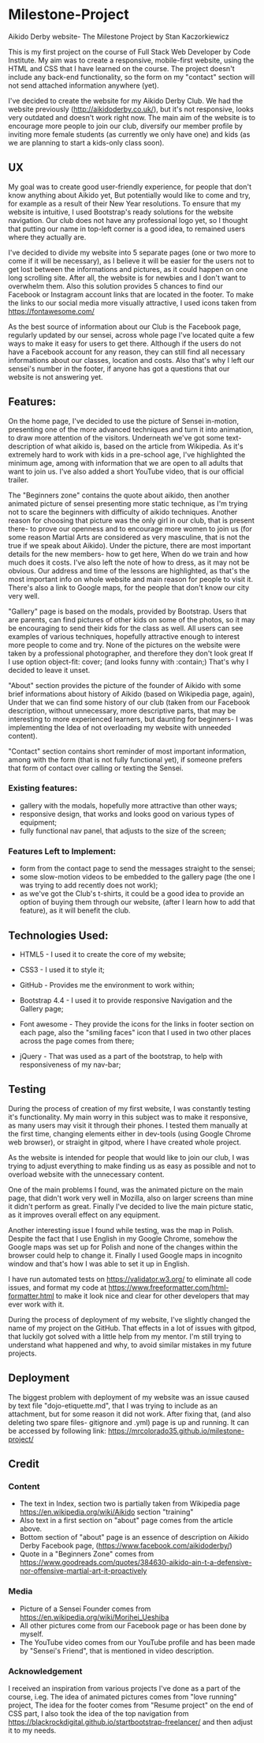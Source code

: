 # Milestone-Project
Aikido Derby website- The Milestone Project by Stan Kaczorkiewicz

This is my first project on the course of Full Stack Web Developer by Code Institute.
My aim was to create a responsive, mobile-first website, using the HTML and CSS that I have learned on the course.
The project doesn't include any back-end functionality,
so the form on my "contact" section will not send attached information anywhere (yet).


I've decided to create the website for my Aikido Derby Club.
We had the website previously (http://aikidoderby.co.uk/), but it's not responsive,
looks very outdated and doesn't work right now.
The main aim of the website is to encourage more people to join our club,
diversify our member profile by inviting more female students (as currently we only have one)
and kids (as we are planning to start a kids-only class soon).


 ## UX

My goal was to create good user-friendly experience, for people that don't know anything about Aikido yet,
But potentially would like to come and try, for example as a result of their New Year resolutions.
To ensure that my website is intuitive, I used Bootstrap's ready solutions for the website navigation.
Our club does not have any professional logo yet, so I thought that putting our name in top-left corner is a good idea,
to remained users where they actually are.

I've decided to divide my website into 5 separate pages (one or two more to come if it will be necessary),
as I believe it will be easier for the users not to get lost between the informations and pictures,
as it could happen on one long scrolling site. After all, the website is for newbies and I don't want to overwhelm them.
Also this solution provides 5 chances to find our Facebook or Instagram account links that are located in the footer.
To make the links to our social media more visually attractive, I used icons taken from https://fontawesome.com/

As the best source of information about our Club is the Facebook page, regularly updated by our sensei,
across whole page I've located quite a few ways to make it easy for users to get there.
Although if the users do not have a Facebook account for any reason,
they can still find all necessary informations about our classes, location and costs.
Also that's why I left our sensei's number in the footer,
if anyone has got a questions that our website is not answering yet.


## Features:

On the home page, I've decided to use the picture of Sensei in-motion,
presenting one of the more advanced techniques
and turn it into animation, to draw more attention of the visitors.
Underneath we've got some text-description of what aikido is,
based on the article from Wikipedia.
As it's extremely hard to work with kids in a pre-school age, I've highlighted the minimum age,
among with information that we are open to all adults that want to join us.
I've also added a short YouTube video, that is our official trailer.

The "Beginners zone" contains the quote about aikido,
then another animated picture of sensei presenting more static technique,
as I'm trying not to scare the beginners with difficulty of aikido techniques.
Another reason for choosing that picture was the only girl in our club, that is present there-
to prove our openness and to encourage more women to join us
(for some reason Martial Arts are considered as very masculine, that is not the true if we speak about Aikido).
Under the picture, there are most important details for the new members- how to get here,
When do we train and how much does it costs.
I've also left the note of how to dress, as it may not be obvious.
Our address and time of the lessons are highlighted,
as that's the most important info on whole website and main reason for people to visit it.
There's also a link to Google maps, for the people that don't know our city very well.

"Gallery" page is based on the modals, provided by Bootstrap.
Users that are parents, can find pictures of other kids on some of the photos,
so it may be encouraging to send their kids for the class as well.
All users can see examples of various techniques,
hopefully attractive enough to interest more people to come and try.
None of the pictures on the website were taken by a professional photographer, and therefore they don't look great
If I use option object-fit: cover; (and looks funny with :contain;) That's why I decided to leave it unset.

"About" section provides the picture of the founder of Aikido with some brief informations about history of Aikido
(based on Wikipedia page, again),
Under that we can find some history of our club (taken from our Facebook description,
without unnecessary, more descriptive parts, that may be interesting to more experienced learners,
but daunting for beginners- I was implementing the Idea of not overloading my website with unneeded content).

"Contact" section contains short reminder of most important information, among with the form
(that is not fully functional yet), if someone prefers that form of contact over calling or texting the Sensei.


### Existing features:
- gallery with the modals, hopefully more attractive than other ways;
- responsive design, that works and looks good on various types of equipment;
- fully functional nav panel, that adjusts to the size of the screen;


### Features Left to Implement:
- form from the contact page to send the messages straight to the sensei;
- some slow-motion videos to be embedded to the gallery page (the one I was trying to add recently does not work);
- as we've got the Club's t-shirts, it could be a good idea to provide an option of buying them through our website,
     (after I learn how to add that feature), as it will benefit the club.



## Technologies Used:

- HTML5 -            I used it to create the core of my website;

- CSS3 -             I used it to style it;

- GitHub -           Provides me the environment to work within;

- Bootstrap 4.4 -   I used it to provide responsive Navigation and the Gallery page;

- Font awesome -     They provide the icons for the links in footer section on each page,
                     also the "smiling faces" icon that I used in two other places across the page comes from there;

- jQuery -            That was used as a part of the bootstrap, to help with responsiveness of my nav-bar;


## Testing

During the process of creation of my first website, I was constantly testing it's functionality.
My main worry in this subject was to make it responsive, as many users may visit it through their phones.
I tested them manually at the first time, changing elements either in dev-tools (using Google Chrome web browser),
or straight in gitpod, where I have created whole project.

As the website is intended for people that would like to join our club, I was trying to adjust everything
to make finding us as easy as possible and not to overload website with the unnecessary content.

One of the main problems I found, was the animated picture on the main page,
that didn't work very well in Mozilla, also on larger screens than mine it didn't perform as great.
Finally I've decided to live the main picture static, as it improves overall effect on any equipment.

Another interesting issue I found while testing, was the map in Polish.
Despite the fact that I use English in my Google Chrome, somehow the Google maps was set up for Polish
and none of the changes within the browser could help to change it.
Finally I used Google maps in incognito window and that's how I was able to set it up in English.

I have run automated tests on https://validator.w3.org/ to eliminate all code issues,
and format my code at https://www.freeformatter.com/html-formatter.html to make it look nice and clear
for other developers that may ever work with it.

During the process of deployment of my website, I've slightly changed the name of my project on the GitHub.
That effects in a lot of issues with gitpod, that luckily got solved with a little help from my mentor.
I'm still trying to understand what happened and why, to avoid similar mistakes in my future projects.


## Deployment

The biggest problem with deployment of my website was an issue caused by text file "dojo-etiquette.md",
that I was trying to include as an attachment, but for some reason it did not work.
After fixing that, (and also deleting two spare files- gitignore and .yml) page is up and running.
It can be accessed by following link: https://mrcolorado35.github.io/milestone-project/


## Credit

### Content
- The text in Index, section two is partially taken from Wikipedia page https://en.wikipedia.org/wiki/Aikido
section "training"
- Also text in a first section on "about" page comes from the article above.
- Bottom section of "about" page is an essence of description on Aikido Derby Facebook page, (https://www.facebook.com/aikidoderby/)
- Quote in a "Beginners Zone" comes from https://www.goodreads.com/quotes/384630-aikido-ain-t-a-defensive-nor-offensive-martial-art-it-proactively

 ### Media
- Picture of a Sensei Founder comes from https://en.wikipedia.org/wiki/Morihei_Ueshiba
- All other pictures come from our Facebook page or has been done by myself.
- The YouTube video comes from our YouTube profile and has been made by "Sensei's Friend",
 that is mentioned in video description.

### Acknowledgement
I received an inspiration from various projects I've done as a part of the course,
i.eg. The idea of animated pictures comes from "love running" project,
      The idea for the footer comes from "Resume project" on the end of CSS part,
I also took the idea of the top navigation from https://blackrockdigital.github.io/startbootstrap-freelancer/
and then adjust it to my needs.
